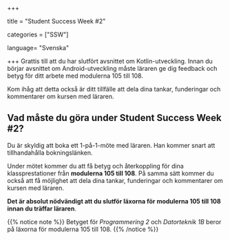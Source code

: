 +++

title = "Student Success Week #2"

categories = ["SSW"]

language= "Svenska"

+++
Grattis till att du har slutfört avsnittet om Kotlin-utveckling. Innan du börjar avsnittet om Android-utveckling måste läraren ge dig feedback och betyg för ditt arbete med modulerna 105 till 108.

Kom ihåg att detta också är ditt tillfälle att dela dina tankar, funderingar och kommentarer om kursen med läraren.

## Vad måste du göra under Student Success Week #2?
Du är skyldig att boka ett 1-på-1-möte med läraren. Han kommer snart att tillhandahålla bokningslänken.

Under mötet kommer du att få betyg och återkoppling för dina klassprestationer från **modulerna 105 till 108**. På samma sätt kommer du också att få möjlighet att dela dina tankar, funderingar och kommentarer om kursen med läraren.

**Det är absolut nödvändigt att du slutför läxorna för modulerna 105 till 108 innan du träffar läraren**.

{{% notice note %}}
Betyget för *Programmering 2* och *Datorteknik 1B* beror på läxorna för modulerna 105 till 108.
{{% /notice %}}